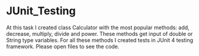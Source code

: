 # JUnit_Testing
At this task I created class Calculator with the most popular methods:
add, decrease, multiply, divide and power. 
These methods get input of double or String type variables. 
For all these methods I created tests in JUnit 4 testing framework.
Please open files to see the code.
